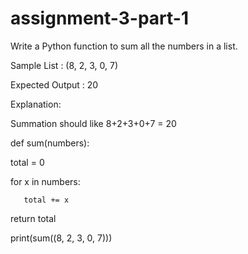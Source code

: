 # assignment-3-part-1

Write a Python function to sum all the numbers in a list.

Sample List : (8, 2, 3, 0, 7)

Expected Output : 20



Explanation:



Summation should like 8+2+3+0+7 = 20


def sum(numbers):

   total = 0

   for x in numbers:

       total += x

   return total

print(sum((8, 2, 3, 0, 7)))
